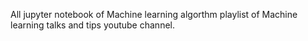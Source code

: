 All jupyter notebook of Machine learning algorthm playlist of Machine learning talks and tips youtube channel.
